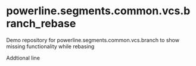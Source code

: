 # powerline.segments.common.vcs.branch_rebase
Demo repository for powerline.segments.common.vcs.branch to show missing functionality while rebasing  

Addtional line


